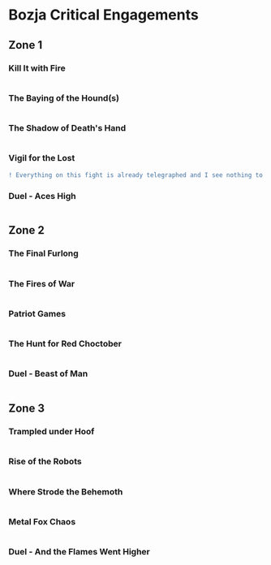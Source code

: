 # Bozja Critical Engagements
## Zone 1
### Kill It with Fire

```

```
### The Baying of the Hound(s)

```

```
### The Shadow of Death's Hand

```

```
### Vigil for the Lost
```diff
! Everything on this fight is already telegraphed and I see nothing to make a layoutt for
```
### Duel - Aces High

```

```
## Zone 2
### The Final Furlong

```

```
### The Fires of War

```

```
### Patriot Games

```

```
### The Hunt for Red Choctober

```

```
### Duel - Beast of Man

```

```
## Zone 3
### Trampled under Hoof

```

```
### Rise of the Robots

```

```
### Where Strode the Behemoth

```

```
### Metal Fox Chaos

```

```
### Duel - And the Flames Went Higher

```

```
